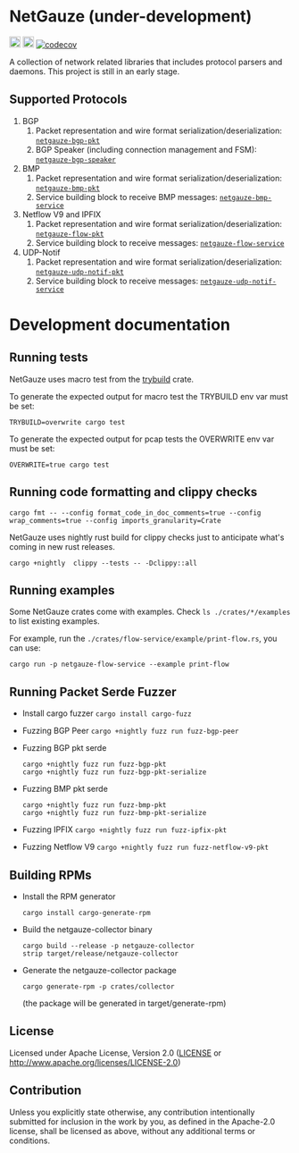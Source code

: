 # NetGauze (under-development)

[<img alt="github" src="https://img.shields.io/badge/github-netgauze/netgauze-8da0cb??style=for-the-badge&labelColor=555555&logo=github" height="20">](https://github.com/NetGauze/NetGauze)
[<img alt="build status" src="https://img.shields.io/github/actions/workflow/status/NetGauze/NetGauze/ci.yml?branch=main&style=for-the-badge" height="20">](https://github.com/NetGauze/NetGauze/actions?query=branch%3Amain)
[![codecov](https://codecov.io/gh/NetGauze/NetGauze/graph/badge.svg?token=QYU92L6YZJ)](https://codecov.io/gh/NetGauze/NetGauze)

A collection of network related libraries that includes protocol parsers and daemons.
This project is still in an early stage.

## Supported Protocols

1. BGP
    1. Packet representation and wire format
       serialization/deserialization: [`netgauze-bgp-pkt`](crates/bgp-pkt/README.md)
    2. BGP Speaker (including connection management and FSM): [`netgauze-bgp-speaker`](crates/bgp-speaker/README.md)
2. BMP
    1. Packet representation and wire format
       serialization/deserialization: [`netgauze-bmp-pkt`](crates/bmp-pkt/README.md)
    2. Service building block to receive BMP messages: [`netgauze-bmp-service`](crates/bmp-service/README.md)
3. Netflow V9 and IPFIX
    1. Packet representation and wire format
       serialization/deserialization: [`netgauze-flow-pkt`](crates/flow-pkt/README.md)
    2. Service building block to receive messages: [`netgauze-flow-service`](crates/flow-service/README.md)
4. UDP-Notif
    1. Packet representation and wire format
       serialization/deserialization: [`netgauze-udp-notif-pkt`](crates/udp-notif-pkt/README.md)
    2. Service building block to receive messages: [`netgauze-udp-notif-service`](crates/udp-notif-service/README.md)

# Development documentation

## Running tests

NetGauze uses macro test from the [trybuild](https://crates.io/crates/trybuild) crate.

To generate the expected output for macro test the TRYBUILD env var must be set:

```TRYBUILD=overwrite cargo test```

To generate the expected output for pcap tests the OVERWRITE env var must be set:

```OVERWRITE=true cargo test```

## Running code formatting and clippy checks

```cargo fmt -- --config format_code_in_doc_comments=true --config wrap_comments=true --config imports_granularity=Crate```

NetGauze uses nightly rust build for clippy checks just to anticipate what's coming in new rust releases.

```cargo +nightly  clippy --tests -- -Dclippy::all```

## Running examples

Some NetGauze crates come with examples. Check `ls ./crates/*/examples` to list existing examples.

For example, run the `./crates/flow-service/example/print-flow.rs`, you can use:

```cargo run -p netgauze-flow-service --example print-flow```

## Running Packet Serde Fuzzer

- Install cargo fuzzer
  ```cargo install cargo-fuzz```

- Fuzzing BGP Peer
  ```cargo +nightly fuzz run fuzz-bgp-peer```

- Fuzzing BGP pkt serde
  ```
  cargo +nightly fuzz run fuzz-bgp-pkt
  cargo +nightly fuzz run fuzz-bgp-pkt-serialize
  ```

- Fuzzing BMP pkt serde
  ```
  cargo +nightly fuzz run fuzz-bmp-pkt
  cargo +nightly fuzz run fuzz-bmp-pkt-serialize
  ```

- Fuzzing IPFIX
  ```cargo +nightly fuzz run fuzz-ipfix-pkt```

- Fuzzing Netflow V9
  ```cargo +nightly fuzz run fuzz-netflow-v9-pkt```

## Building RPMs

- Install the RPM generator

  ```cargo install cargo-generate-rpm```

- Build the netgauze-collector binary
  ```
  cargo build --release -p netgauze-collector
  strip target/release/netgauze-collector
  ```

- Generate the netgauze-collector package

  ```cargo generate-rpm -p crates/collector```

  (the package will be generated in target/generate-rpm)

## License

Licensed under Apache License, Version 2.0 ([LICENSE](LICENSE) or http://www.apache.org/licenses/LICENSE-2.0)

## Contribution

Unless you explicitly state otherwise, any contribution intentionally submitted
for inclusion in the work by you, as defined in the Apache-2.0 license, shall be
licensed as above, without any additional terms or conditions.
